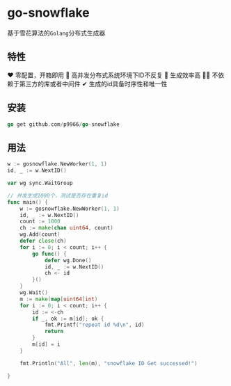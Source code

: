 # go-snowflake
基于雪花算法的`Golang`分布式生成器

## 特性
❤ 零配置，开箱即用
🚀 高并发分布式系统环境下ID不反复
🧭 生成效率高
🐱‍🐉 不依赖于第三方的库或者中间件
✔ 生成的id具备时序性和唯一性


## 安装
```go
go get github.com/p9966/go-snowflake
```

## 用法
```go
w := gosnowflake.NewWorker(1, 1)
id, _ := w.NextID()
```

```go
var wg sync.WaitGroup

// 并发生成1000个，测试是否存在重复id
func main() {
	w := gosnowflake.NewWorker(1, 1)
	id, _ := w.NextID()
	count := 1000
	ch := make(chan uint64, count)
	wg.Add(count)
	defer close(ch)
	for i := 0; i < count; i++ {
		go func() {
			defer wg.Done()
			id, _ := w.NextID()
			ch <- id
		}()
	}
	wg.Wait()
	m := make(map[uint64]int)
	for i := 0; i < count; i++ {
		id := <-ch
		if _, ok := m[id]; ok {
			fmt.Printf("repeat id %d\n", id)
			return
		}
		m[id] = i
	}

	fmt.Println("All", len(m), "snowflake ID Get successed!")

}
```
